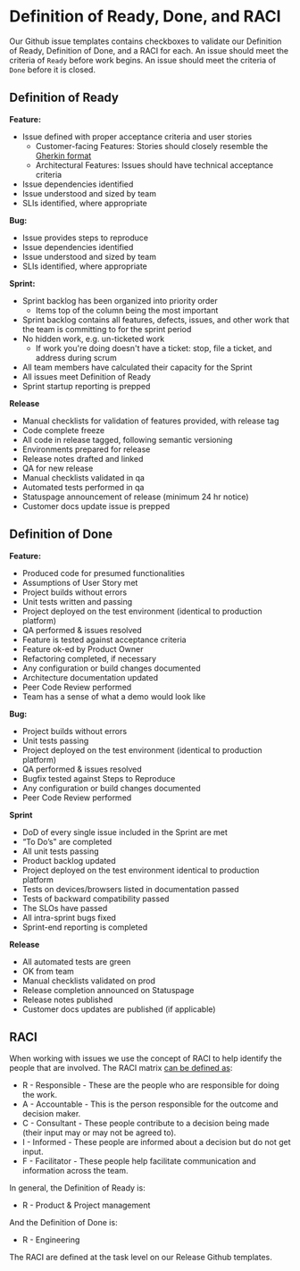 # Definition of Ready, Done, and RACI

Our Github issue templates contains checkboxes to validate our Definition of Ready, Definition of Done, and a RACI for each. An issue should meet the criteria of `Ready` before work begins. An issue should meet the criteria of `Done` before it is closed.

## Definition of Ready
**Feature:**
- Issue defined with proper acceptance criteria and user stories
    - Customer-facing Features: Stories should closely resemble the [Gherkin format](https://cucumber.io/docs/gherkin/)
    - Architectural Features: Issues should have technical acceptance criteria
- Issue dependencies identified
- Issue understood and sized by team
- SLIs identified, where appropriate

**Bug:**
- Issue provides steps to reproduce
- Issue dependencies identified
- Issue understood and sized by team
- SLIs identified, where appropriate

**Sprint:**
- Sprint backlog has been organized into priority order
    - Items top of the column being the most important
- Sprint backlog contains all features, defects, issues, and other work that the team is committing to for the sprint period
- No hidden work, e.g. un-ticketed work
    - If work you're doing doesn't have a ticket: stop, file a ticket, and address during scrum
- All team members have calculated their capacity for the Sprint
- All issues meet Definition of Ready
- Sprint startup reporting is prepped

**Release**
- Manual checklists for validation of features provided, with release tag
- Code complete freeze
- All code in release tagged, following semantic versioning
- Environments prepared for release
- Release notes drafted and linked
- QA for new release
- Manual checklists validated in qa
- Automated tests performed in qa
- Statuspage announcement of release (minimum 24 hr notice)
- Customer docs update issue is prepped

## Definition of Done
**Feature:**
- Produced code for presumed functionalities
- Assumptions of User Story met
- Project builds without errors
- Unit tests written and passing
- Project deployed on the test environment (identical to production platform)
- QA performed & issues resolved
- Feature is tested against acceptance criteria
- Feature ok-ed by Product Owner
- Refactoring completed, if necessary
- Any configuration or build changes documented
- Architecture documentation updated
- Peer Code Review performed
- Team has a sense of what a demo would look like

**Bug:**
- Project builds without errors
- Unit tests passing
- Project deployed on the test environment (identical to production platform)
- QA performed & issues resolved
- Bugfix tested against Steps to Reproduce
- Any configuration or build changes documented
- Peer Code Review performed

**Sprint**
- DoD of every single issue included in the Sprint are met
- “To Do’s” are completed
- All unit tests passing
- Product backlog updated
- Project deployed on the test environment identical to production platform
- Tests on devices/browsers listed in documentation passed
- Tests of backward compatibility passed
- The SLOs have passed
- All intra-sprint bugs fixed
- Sprint-end reporting is completed

**Release**
- All automated tests are green
- OK from team
- Manual checklists validated on prod
- Release completion announced on Statuspage
- Release notes published
- Customer docs updates are published (if applicable)

## RACI
When working with issues we use the concept of RACI to help identify the people that are involved. The RACI matrix [can be defined as](https://techblog.constantcontact.com/software-development/scrum-and-raci/):
- R - Responsible - These are the people who are responsible for doing the work.
- A - Accountable - This is the person responsible for the outcome and decision maker.
- C - Consultant - These people contribute to a decision being made (their input may or may not be agreed to).
- I - Informed - These people are informed about a decision but do not get input.
- F - Facilitator - These people help facilitate communication and information across the team.

In general, the Definition of Ready is:
- R - Product & Project management

And the Definition of Done is:
- R - Engineering

The RACI are defined at the task level on our Release Github templates.
